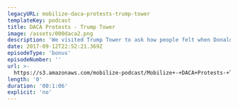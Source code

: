 ```yaml
---
legacyURL: mobilize-daca-protests-trump-tower
templateKey: podcast
title: DACA Protests - Trump Tower
image: /assets/000daca2.png
description: 'We visited Trump Tower to ask how people felt when Donald Trump put the future of DACA in limbo.'
date: 2017-09-12T22:52:21.369Z
episodeType: 'bonus'
episodeNumber: ''
url: >-
  https://s3.amazonaws.com/mobilize-podcast/Mobilize+-+DACA+Protests-+Trump+Tower.mp3
length: '0'
duration: '00:1:06'
explicit: 'no'
---
```


